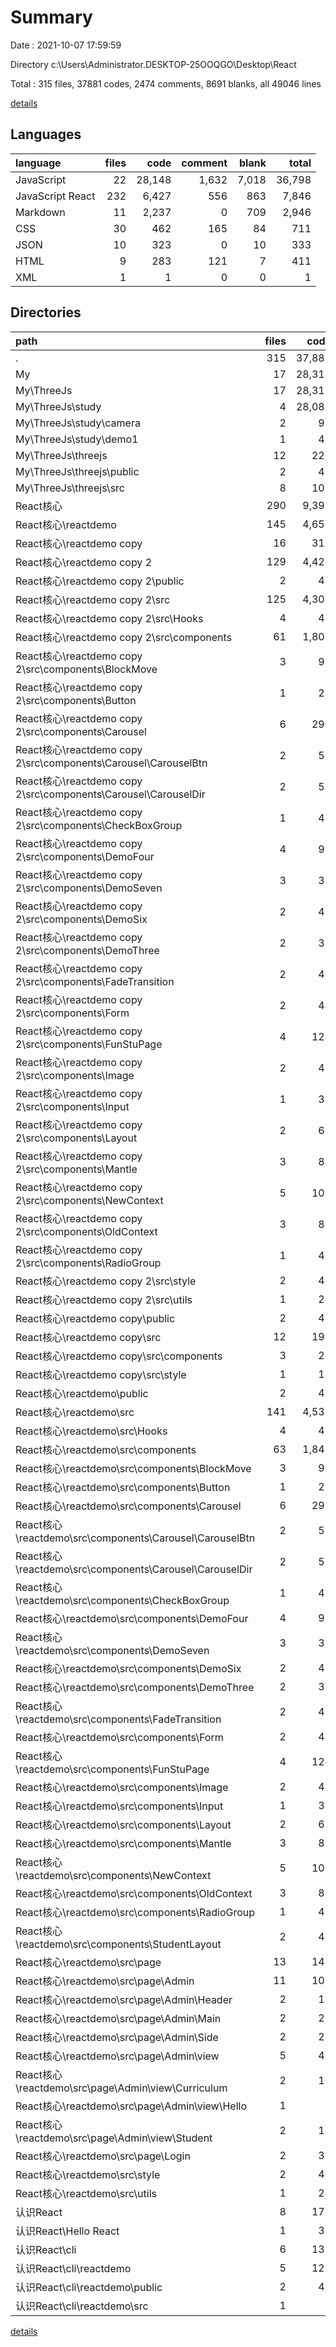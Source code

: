 # Summary

Date : 2021-10-07 17:59:59

Directory c:\Users\Administrator.DESKTOP-25OOQGO\Desktop\React

Total : 315 files,  37881 codes, 2474 comments, 8691 blanks, all 49046 lines

[details](details.md)

## Languages
| language | files | code | comment | blank | total |
| :--- | ---: | ---: | ---: | ---: | ---: |
| JavaScript | 22 | 28,148 | 1,632 | 7,018 | 36,798 |
| JavaScript React | 232 | 6,427 | 556 | 863 | 7,846 |
| Markdown | 11 | 2,237 | 0 | 709 | 2,946 |
| CSS | 30 | 462 | 165 | 84 | 711 |
| JSON | 10 | 323 | 0 | 10 | 333 |
| HTML | 9 | 283 | 121 | 7 | 411 |
| XML | 1 | 1 | 0 | 0 | 1 |

## Directories
| path | files | code | comment | blank | total |
| :--- | ---: | ---: | ---: | ---: | ---: |
| . | 315 | 37,881 | 2,474 | 8,691 | 49,046 |
| My | 17 | 28,312 | 1,611 | 7,034 | 36,957 |
| My\ThreeJs | 17 | 28,312 | 1,611 | 7,034 | 36,957 |
| My\ThreeJs\study | 4 | 28,083 | 1,581 | 6,973 | 36,637 |
| My\ThreeJs\study\camera | 2 | 99 | 0 | 1 | 100 |
| My\ThreeJs\study\demo1 | 1 | 47 | 0 | 1 | 48 |
| My\ThreeJs\threejs | 12 | 222 | 30 | 55 | 307 |
| My\ThreeJs\threejs\public | 2 | 45 | 23 | 2 | 70 |
| My\ThreeJs\threejs\src | 8 | 101 | 7 | 19 | 127 |
| React核心 | 290 | 9,399 | 834 | 1,612 | 11,845 |
| React核心\reactdemo | 145 | 4,658 | 409 | 781 | 5,848 |
| React核心\reactdemo copy | 16 | 315 | 49 | 90 | 454 |
| React核心\reactdemo copy 2 | 129 | 4,426 | 376 | 741 | 5,543 |
| React核心\reactdemo copy 2\public | 2 | 46 | 23 | 2 | 71 |
| React核心\reactdemo copy 2\src | 125 | 4,300 | 353 | 705 | 5,358 |
| React核心\reactdemo copy 2\src\Hooks | 4 | 40 | 7 | 5 | 52 |
| React核心\reactdemo copy 2\src\components | 61 | 1,802 | 107 | 216 | 2,125 |
| React核心\reactdemo copy 2\src\components\BlockMove | 3 | 90 | 8 | 10 | 108 |
| React核心\reactdemo copy 2\src\components\Button | 1 | 27 | 0 | 6 | 33 |
| React核心\reactdemo copy 2\src\components\Carousel | 6 | 290 | 0 | 30 | 320 |
| React核心\reactdemo copy 2\src\components\Carousel\CarouselBtn | 2 | 52 | 0 | 8 | 60 |
| React核心\reactdemo copy 2\src\components\Carousel\CarouselDir | 2 | 57 | 0 | 6 | 63 |
| React核心\reactdemo copy 2\src\components\CheckBoxGroup | 1 | 47 | 8 | 3 | 58 |
| React核心\reactdemo copy 2\src\components\DemoFour | 4 | 99 | 7 | 19 | 125 |
| React核心\reactdemo copy 2\src\components\DemoSeven | 3 | 31 | 14 | 7 | 52 |
| React核心\reactdemo copy 2\src\components\DemoSix | 2 | 43 | 5 | 8 | 56 |
| React核心\reactdemo copy 2\src\components\DemoThree | 2 | 33 | 0 | 5 | 38 |
| React核心\reactdemo copy 2\src\components\FadeTransition | 2 | 41 | 0 | 7 | 48 |
| React核心\reactdemo copy 2\src\components\Form | 2 | 44 | 0 | 10 | 54 |
| React核心\reactdemo copy 2\src\components\FunStuPage | 4 | 124 | 1 | 20 | 145 |
| React核心\reactdemo copy 2\src\components\Image | 2 | 47 | 0 | 7 | 54 |
| React核心\reactdemo copy 2\src\components\Input | 1 | 34 | 0 | 5 | 39 |
| React核心\reactdemo copy 2\src\components\Layout | 2 | 67 | 0 | 7 | 74 |
| React核心\reactdemo copy 2\src\components\Mantle | 3 | 87 | 0 | 6 | 93 |
| React核心\reactdemo copy 2\src\components\NewContext | 5 | 108 | 13 | 14 | 135 |
| React核心\reactdemo copy 2\src\components\OldContext | 3 | 88 | 6 | 8 | 102 |
| React核心\reactdemo copy 2\src\components\RadioGroup | 1 | 47 | 8 | 3 | 58 |
| React核心\reactdemo copy 2\src\style | 2 | 46 | 82 | 8 | 136 |
| React核心\reactdemo copy 2\src\utils | 1 | 24 | 10 | 4 | 38 |
| React核心\reactdemo copy\public | 2 | 45 | 23 | 2 | 70 |
| React核心\reactdemo copy\src | 12 | 194 | 26 | 54 | 274 |
| React核心\reactdemo copy\src\components | 3 | 25 | 0 | 6 | 31 |
| React核心\reactdemo copy\src\style | 1 | 11 | 0 | 2 | 13 |
| React核心\reactdemo\public | 2 | 46 | 23 | 2 | 71 |
| React核心\reactdemo\src | 141 | 4,532 | 386 | 745 | 5,663 |
| React核心\reactdemo\src\Hooks | 4 | 40 | 7 | 5 | 52 |
| React核心\reactdemo\src\components | 63 | 1,845 | 108 | 224 | 2,177 |
| React核心\reactdemo\src\components\BlockMove | 3 | 90 | 8 | 10 | 108 |
| React核心\reactdemo\src\components\Button | 1 | 27 | 0 | 6 | 33 |
| React核心\reactdemo\src\components\Carousel | 6 | 290 | 0 | 30 | 320 |
| React核心\reactdemo\src\components\Carousel\CarouselBtn | 2 | 52 | 0 | 8 | 60 |
| React核心\reactdemo\src\components\Carousel\CarouselDir | 2 | 57 | 0 | 6 | 63 |
| React核心\reactdemo\src\components\CheckBoxGroup | 1 | 47 | 8 | 3 | 58 |
| React核心\reactdemo\src\components\DemoFour | 4 | 99 | 7 | 19 | 125 |
| React核心\reactdemo\src\components\DemoSeven | 3 | 31 | 14 | 7 | 52 |
| React核心\reactdemo\src\components\DemoSix | 2 | 43 | 5 | 8 | 56 |
| React核心\reactdemo\src\components\DemoThree | 2 | 33 | 0 | 5 | 38 |
| React核心\reactdemo\src\components\FadeTransition | 2 | 41 | 0 | 7 | 48 |
| React核心\reactdemo\src\components\Form | 2 | 44 | 0 | 10 | 54 |
| React核心\reactdemo\src\components\FunStuPage | 4 | 124 | 1 | 20 | 145 |
| React核心\reactdemo\src\components\Image | 2 | 47 | 0 | 7 | 54 |
| React核心\reactdemo\src\components\Input | 1 | 34 | 0 | 5 | 39 |
| React核心\reactdemo\src\components\Layout | 2 | 67 | 0 | 7 | 74 |
| React核心\reactdemo\src\components\Mantle | 3 | 87 | 0 | 6 | 93 |
| React核心\reactdemo\src\components\NewContext | 5 | 108 | 13 | 14 | 135 |
| React核心\reactdemo\src\components\OldContext | 3 | 88 | 6 | 8 | 102 |
| React核心\reactdemo\src\components\RadioGroup | 1 | 47 | 8 | 3 | 58 |
| React核心\reactdemo\src\components\StudentLayout | 2 | 43 | 1 | 8 | 52 |
| React核心\reactdemo\src\page | 13 | 148 | 0 | 26 | 174 |
| React核心\reactdemo\src\page\Admin | 11 | 109 | 0 | 21 | 130 |
| React核心\reactdemo\src\page\Admin\Header | 2 | 19 | 0 | 2 | 21 |
| React核心\reactdemo\src\page\Admin\Main | 2 | 21 | 0 | 3 | 24 |
| React核心\reactdemo\src\page\Admin\Side | 2 | 29 | 0 | 6 | 35 |
| React核心\reactdemo\src\page\Admin\view | 5 | 40 | 0 | 10 | 50 |
| React核心\reactdemo\src\page\Admin\view\Curriculum | 2 | 16 | 0 | 4 | 20 |
| React核心\reactdemo\src\page\Admin\view\Hello | 1 | 8 | 0 | 2 | 10 |
| React核心\reactdemo\src\page\Admin\view\Student | 2 | 16 | 0 | 4 | 20 |
| React核心\reactdemo\src\page\Login | 2 | 39 | 0 | 5 | 44 |
| React核心\reactdemo\src\style | 2 | 46 | 82 | 8 | 136 |
| React核心\reactdemo\src\utils | 1 | 24 | 10 | 4 | 38 |
| 认识React | 8 | 170 | 29 | 45 | 244 |
| 认识React\Hello React | 1 | 35 | 6 | 0 | 41 |
| 认识React\cli | 6 | 131 | 23 | 41 | 195 |
| 认识React\cli\reactdemo | 5 | 127 | 23 | 38 | 188 |
| 认识React\cli\reactdemo\public | 2 | 45 | 23 | 2 | 70 |
| 认识React\cli\reactdemo\src | 1 | 6 | 0 | 2 | 8 |

[details](details.md)